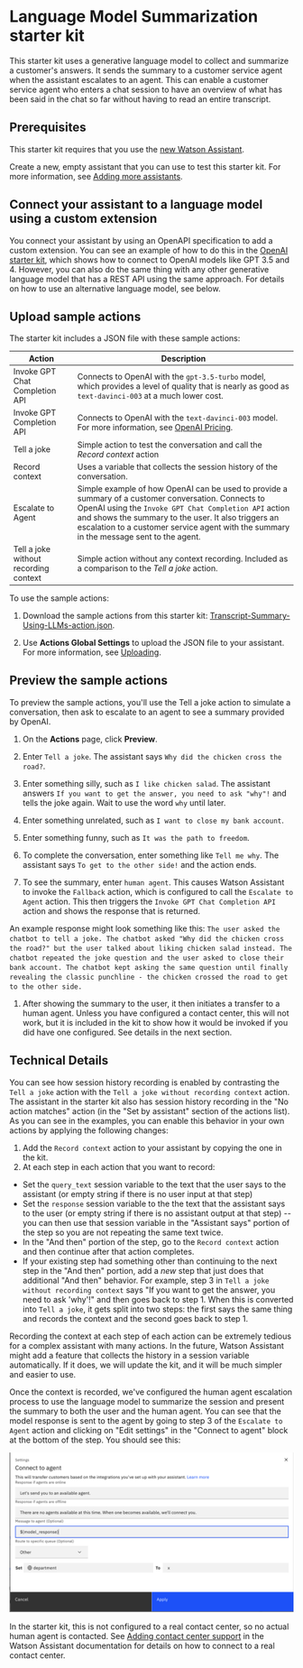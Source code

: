 # Language Model Summarization starter kit

This starter kit uses a generative language model to collect and summarize a customer's answers.  It sends the summary to a customer service agent when the assistant escalates to an agent.  This can enable a customer service agent who enters a chat session to have an overview of what has been said in the chat so far without having to read an entire transcript.

## Prerequisites

This starter kit requires that you use the [new Watson Assistant](https://cloud.ibm.com/docs/watson-assistant?topic=watson-assistant-welcome-new-assistant).

Create a new, empty assistant that you can use to test this starter kit. For more information, see [Adding more assistants](https://cloud.ibm.com/docs/watson-assistant?topic=watson-assistant-assistant-add).

## Connect your assistant to a language model using a custom extension

You connect your assistant by using an OpenAPI specification to add a custom extension. You can see an example of how to do this in the [OpenAI starter kit](../language-model-openai), which shows how to connect to OpenAI models like GPT 3.5 and 4. However, you can also do the same thing with any other generative language model that has a REST API using the same approach. For details on how to use an alternative language model, see below.

## Upload sample actions

The starter kit includes a JSON file with these sample actions:

| Action | Description |
| --- | --- |
| Invoke GPT Chat Completion API | Connects to OpenAI with the `gpt-3.5-turbo` model, which provides a level of quality that is nearly as good as `text-davinci-003` at a much lower cost. |
| Invoke GPT Completion API | Connects to OpenAI with the `text-davinci-003` model. For more information, see [OpenAI Pricing](https://openai.com/pricing). |
| Tell a joke | Simple action to test the conversation and call the *Record context* action |
| Record context | Uses a variable that collects the session history of the conversation. |
| Escalate to Agent | Simple example of how OpenAI can be used to provide a summary of a customer conversation. Connects to OpenAI using the `Invoke GPT Chat Completion API` action and shows the summary to the user.  It also triggers an escalation to a customer service agent with the summary in the message sent to the agent. |
| Tell a joke without recording context | Simple action without any context recording. Included as a comparison to the *Tell a joke* action. |

To use the sample actions:

1. Download the sample actions from this starter kit: [Transcript-Summary-Using-LLMs-action.json](./Transcript-Summary-Using-LLMs-action.json).

1. Use **Actions Global Settings** to upload the JSON file to your assistant. For more information, see [Uploading](https://cloud.ibm.com/docs/watson-assistant?topic=watson-assistant-admin-backup-restore#backup-restore-import).

## Preview the sample actions

To preview the sample actions, you'll use the Tell a joke action to simulate a conversation, then ask to escalate to an agent to see a summary provided by OpenAI.

1. On the **Actions** page, click **Preview**.

1. Enter `Tell a joke`. The assistant says `Why did the chicken cross the road?`.

1. Enter something silly, such as `I like chicken salad`. The assistant answers `If you want to get the answer, you need to ask "why"!` and tells the joke again. Wait to use the word `why` until later.

1. Enter something unrelated, such as `I want to close my bank account`.

1. Enter something funny, such as `It was the path to freedom`.

1. To complete the conversation, enter something like `Tell me why`. The assistant says `To get to the other side!` and the action ends.

1. To see the summary, enter `human agent`. This causes Watson Assistant to invoke the `Fallback` action, which is configured to call the `Escalate to Agent` action.  This then triggers the `Invoke GPT Chat Completion API` action and shows the response that is returned.

An example response might look something like this: `The user asked the chatbot to tell a joke. The chatbot asked "Why did the chicken cross the road?" but the user talked about liking chicken salad instead. The chatbot repeated the joke question and the user asked to close their bank account. The chatbot kept asking the same question until finally revealing the classic punchline - the chicken crossed the road to get to the other side.`

1. After showing the summary to the user, it then initiates a transfer to a human agent. Unless you have configured a contact center, this will not work, but it is included in the kit to show how it would be invoked if you did have one configured.  See details in the next section.

## Technical Details

You can see how session history recording is enabled by contrasting the `Tell a joke` action with the `Tell a joke without recording context` action.  The assistant in the starter kit also has session history recording in the "No action matches" action (in the "Set by assistant" section of the actions list).  As you can see in the examples, you can enable this behavior in your own actions by applying the following changes:

1. Add the `Record context` action to your assistant by copying the one in the kit.
2. At each step in each action that you want to record:
  - Set the `query_text` session variable to the text that the user says to the assistant (or empty string if there is no user input at that step)
  - Set the `response` session variable to the the text that the assistant says to the user (or empty string if there is no assistant output at that step) -- you can then use that session variable in the "Assistant says" portion of the step so you are not repeating the same text twice.
  - In the "And then" portion of the step, go to the `Record context` action and then continue after that action completes.
  - If your existing step had something other than continuing to the next step in the "And then" portion, add a _new_ step that just does that additional "And then" behavior.  For example, step 3 in `Tell a joke without recording context` says "If you want to get the answer, you need to ask 'why'!" and then goes back to step 1.  When this is converted into `Tell a joke`, it gets split into two steps: the first says the same thing and records the context and the second goes back to step 1.

Recording the context at each step of each action can be extremely tedious for a complex assistant with many actions.  In the future, Watson Assistant might add a feature that collects the history in a session variable automatically.  If it does, we will update the kit, and it will be much simpler and easier to use.

Once the context is recorded, we've configured the human agent escalation process to use the language model to summarize the session and present the summary to both the user and the human agent.  You can see that the model response is sent to the agent by going to step 3 of the `Escalate to Agent` action and clicking on "Edit settings" in the "Connect to agent" block at the bottom of the step.  You should see this:

![Connect to agent](./assets/connect.png)<br>

In the starter kit, this is not configured to a real contact center, so no actual human agent is contacted.  See [Adding contact center support](https://cloud.ibm.com/docs/watson-assistant?topic=watson-assistant-deploy-web-chat-haa) in the Watson Assistant documentation for details on how to connect to a real contact center.
